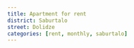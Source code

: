 ```yaml
---
title: Apartment for rent
district: Saburtalo
street: Dolidze
categories: [rent, monthly, saburtalo]
---
```


